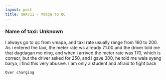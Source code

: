```yaml
---
layout: post
title: UWA711 - Vmapa to QC
---
```


### Name of taxi: Unknown

I always go to qc from vmapa, and taxi rate usually range from 160 to 200. As i entered the taxi, the meter rate ws already 71.00 and the driver told me that dagdagan mo nlng, and when i arrived the meter rate was 170, which is correcr, but the driver asked for 250, and i gave 300, he told me wala syang barya, i find this very abusive. I am only a student and afraid to fight back

```Over charging```
